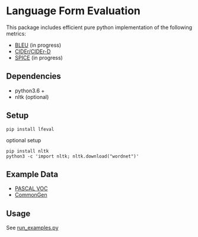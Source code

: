 # Language Form Evaluation

This package includes efficient pure python implementation of the following metrics:

* [BLEU](https://www.aclweb.org/anthology/P02-1040.pdf) (in progress)
* [CIDEr/CIDEr-D](https://arxiv.org/pdf/1411.5726.pdf)
* [SPICE](https://arxiv.org/pdf/1607.08822.pdf) (in progress)

## Dependencies

* python3.6 +
* nltk (optional)

## Setup

    pip install lfeval

optional setup

    pip install nltk
    python3 -c 'import nltk; nltk.download("wordnet")'

## Example Data

* [PASCAL VOC](http://host.robots.ox.ac.uk/pascal/VOC/)
* [CommonGen](https://github.com/INK-USC/CommonGen)
    

## Usage

See [run_examples.py](https://github.com/sudongqi/lfeval/blob/main/run_examples.py)